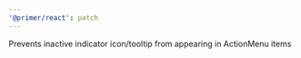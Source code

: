 ```yaml
---
'@primer/react': patch
---
```


Prevents inactive indicator icon/tooltip from appearing in ActionMenu items
